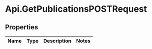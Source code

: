 # Api.GetPublicationsPOSTRequest

## Properties
Name | Type | Description | Notes
------------ | ------------- | ------------- | -------------


